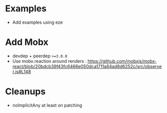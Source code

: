 # Examples

* Add examples using eze

# Add Mobx
* devdep + peerdep `>=3.0.0`
* Use mobx.reaction around renders : https://github.com/mobxjs/mobx-react/blob/20bdcb39f43fc6466e050dca1711a64ad8d6252c/src/observer.js#L148

# Cleanups
* noImplicitAny at least on patching
